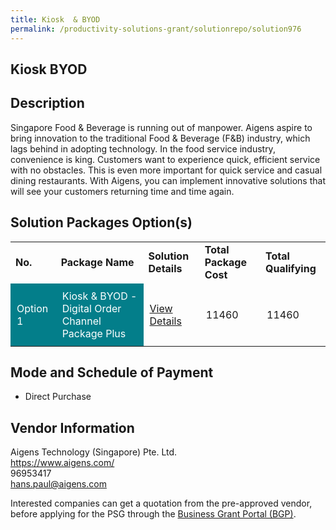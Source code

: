 ```yaml
---
title: Kiosk  & BYOD
permalink: /productivity-solutions-grant/solutionrepo/solution976
---
```


## Kiosk  BYOD

## Description

Singapore Food & Beverage is running out of manpower. Aigens aspire to bring innovation to the traditional Food & Beverage (F&B) industry, which lags behind in adopting technology. In the food service industry, convenience is king. Customers want to experience quick, efficient service with no obstacles. This is even more important for quick service and casual dining restaurants. With Aigens, you can implement innovative solutions that will see your customers returning time and time again.

## Solution Packages Option(s)

<table>
<tr>
<td><b>No.</b></td>
<td><b>Package Name</b></td>
<td><b>Solution Details</b></td>
<td><b>Total Package Cost</b></td>
<td><b>Total Qualifying</b></td>
</tr>
<tr>
<td style='padding: 10px; background-color: #037E8A; color: #FFFFFF;'>Option 1</td>
<td style='padding: 10px; background-color: #037E8A; color: #FFFFFF;'>Kiosk  & BYOD - Digital Order Channel Package Plus</td>
<td style='padding: 10px;'><a href='https://www.gobusiness.gov.sg/images/psg/Desensitised_Aigens_20200142_Annex_3_Part_23.pdf' target='_blank'>View Details</a></td>
<td style='padding: 10px;'>11460</td>
<td style='padding: 10px;'>11460</td>
</tr>
</table>

## Mode and Schedule of Payment

 - Direct Purchase

## Vendor Information

 Aigens Technology (Singapore) Pte. Ltd.  <br>https://www.aigens.com/ <br>96953417 <br>hans.paul@aigens.com <br>

Interested companies can get a quotation from the pre-approved vendor, before applying for the PSG through the <a href='https://www.businessgrants.gov.sg/' target='_blank' rel='noopener'>Business Grant Portal (BGP)</a>.

<script src="/jquery/resize-tables.js"></script>

